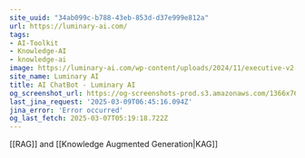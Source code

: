 ```yaml
---
site_uuid: "34ab099c-b788-43eb-853d-d37e999e812a"
url: https://luminary-ai.com/
tags:
- AI-Toolkit
- Knowledge-AI
- knowledge-ai
image: https://luminary-ai.com/wp-content/uploads/2024/11/executive-v2-300.png
site_name: Luminary AI
title: AI ChatBot - Luminary AI
og_screenshot_url: https://og-screenshots-prod.s3.amazonaws.com/1366x768/80/false/0d80b887d5c7d8b3f515079c2f3ac78a1870c08f81e98154b5644d3c097ac529.jpeg
last_jina_request: '2025-03-09T06:45:16.094Z'
jina_error: 'Error occurred'
og_last_fetch: 2025-03-07T05:19:18.722Z
---
```

[[RAG]] and [[Knowledge Augmented Generation|KAG]] 

